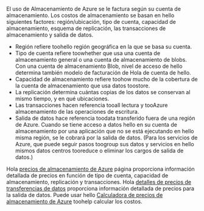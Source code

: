 El uso de Almacenamiento de Azure se le factura según su cuenta de almacenamiento. Los costos de almacenamiento se basan en hello siguientes factores: región/ubicación, tipo de cuenta, capacidad de almacenamiento, esquema de replicación, las transacciones de almacenamiento y salida de datos.

* Región refiere toohello región geográfica en la que se basa su cuenta.
* Tipo de cuenta refiere toowhether que usa una cuenta de almacenamiento general o una cuenta de almacenamiento de blobs. Con una cuenta de almacenamiento Blob, nivel de acceso de hello determina también modelo de facturación de Hola de cuenta de hello.
* Capacidad de almacenamiento refiere toohow mucho de la cobertura de la cuenta de almacenamiento que usa datos toostore.
* La replicación determina cuántas copias de los datos se conservan al mismo tiempo, y en qué ubicaciones.
* Las transacciones hacen referencia tooall lectura y tooAzure almacenamiento de las operaciones de escritura.
* Salida de datos hace referencia toodata transferido fuera de una región de Azure. Cuando se tiene acceso a datos hello en su cuenta de almacenamiento por una aplicación que no se está ejecutando en hello misma región, se le cobrará por la salida de datos. (Para los servicios de Azure, que puede seguir pasos toogroup sus datos y servicios en hello mismos datos centros tooreduce o eliminar los cargos de salida de datos.)

Hola [precios de almacenamiento de Azure](https://azure.microsoft.com/pricing/details/storage/) página proporciona información detallada de precios en función de tipo de cuenta, capacidad de almacenamiento, replicación y transacciones. Hola [detalles de precios de transferencias de datos](https://azure.microsoft.com/pricing/details/data-transfers/) proporciona información detallada de precios para la salida de datos. Puede usar hello [Calculadora de precios de almacenamiento de Azure](https://azure.microsoft.com/pricing/calculator/?scenario=data-management) toohelp calcular los costos.

